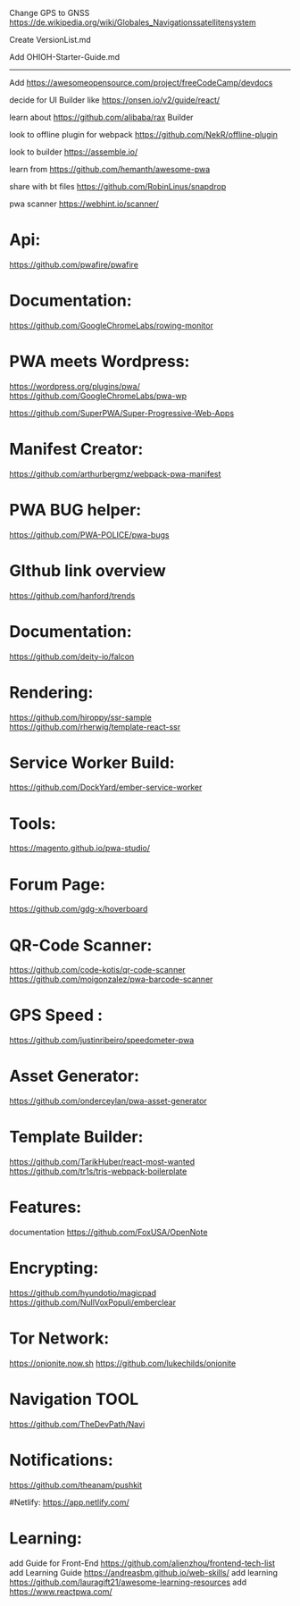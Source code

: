 Change GPS  to GNSS   https://de.wikipedia.org/wiki/Globales_Navigationssatellitensystem

Create VersionList.md

Add OHIOH-Starter-Guide.md 




-------------------------------------------------------------------

Add https://awesomeopensource.com/project/freeCodeCamp/devdocs

decide for UI  Builder like https://onsen.io/v2/guide/react/

learn about https://github.com/alibaba/rax Builder

look to offline  plugin  for webpack https://github.com/NekR/offline-plugin

look to builder https://assemble.io/

learn  from https://github.com/hemanth/awesome-pwa

share with bt files  https://github.com/RobinLinus/snapdrop

pwa scanner https://webhint.io/scanner/

# Api:
https://github.com/pwafire/pwafire


# Documentation:
https://github.com/GoogleChromeLabs/rowing-monitor

# PWA  meets Wordpress:
https://wordpress.org/plugins/pwa/
https://github.com/GoogleChromeLabs/pwa-wp

https://github.com/SuperPWA/Super-Progressive-Web-Apps

# Manifest Creator:
https://github.com/arthurbergmz/webpack-pwa-manifest

# PWA BUG helper:
https://github.com/PWA-POLICE/pwa-bugs

# GIthub link overview
https://github.com/hanford/trends
# Documentation:
https://github.com/deity-io/falcon

# Rendering:
https://github.com/hiroppy/ssr-sample
https://github.com/rherwig/template-react-ssr

# Service Worker Build:
https://github.com/DockYard/ember-service-worker

# Tools:
https://magento.github.io/pwa-studio/
# Forum Page:
https://github.com/gdg-x/hoverboard

# QR-Code Scanner:
https://github.com/code-kotis/qr-code-scanner
https://github.com/moigonzalez/pwa-barcode-scanner

# GPS Speed :
https://github.com/justinribeiro/speedometer-pwa

# Asset Generator:
https://github.com/onderceylan/pwa-asset-generator

# Template Builder:
https://github.com/TarikHuber/react-most-wanted
https://github.com/tr1s/tris-webpack-boilerplate

# Features:
documentation https://github.com/FoxUSA/OpenNote

# Encrypting:
https://github.com/hyundotio/magicpad
https://github.com/NullVoxPopuli/emberclear

# Tor Network:
https://onionite.now.sh
https://github.com/lukechilds/onionite

# Navigation TOOL
https://github.com/TheDevPath/Navi

# Notifications:
https://github.com/theanam/pushkit

#Netlify:
https://app.netlify.com/

# Learning:
add  Guide for Front-End https://github.com/alienzhou/frontend-tech-list
add Learning Guide https://andreasbm.github.io/web-skills/
add learning https://github.com/lauragift21/awesome-learning-resources
add  https://www.reactpwa.com/
